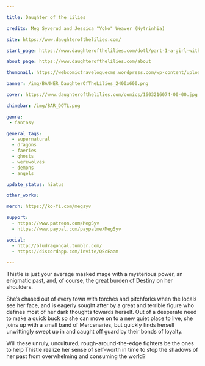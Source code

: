 ```yaml
---

title: Daughter of the Lilies

credits: Meg Syverud and Jessica "Yoko" Weaver (Nytrinhia)

site: https://www.daughterofthelilies.com/

start_page: https://www.daughterofthelilies.com/dotl/part-1-a-girl-with-no-face

about_page: https://www.daughterofthelilies.com/about

thumbnail: https://webcomictraveloguecms.wordpress.com/wp-content/uploads/2024/09/daughter-of-the-lilies.jpg

banner: /img/BANNER_DaughterOfTheLilies_2400x600.png

cover: https://www.daughterofthelilies.com/comics/1603216074-00-00.jpg

chimebar: /img/BAR_DOTL.png

genre: 
 - fantasy

general_tags: 
  - supernatural
  - dragons
  - faeries
  - ghosts
  - werewolves
  - demons
  - angels

update_status: hiatus

other_works:

merch: https://ko-fi.com/megsyv

support: 
  - https://www.patreon.com/MegSyv
  - https://www.paypal.com/paypalme/MegSyv

social: 
  - http://bludragongal.tumblr.com/
  - https://discordapp.com/invite/QScEaam

---
```


Thistle is just your average masked mage with a mysterious power, an enigmatic past, and, of course, the great burden of Destiny on her shoulders. 

She’s chased out of every town with torches and pitchforks when the locals see her face, and is eagerly sought after by a great and terrible figure who defines most of her dark thoughts towards herself. Out of a desperate need to make a quick buck so she can move on to a new quiet place to live, she joins up with a small band of Mercenaries, but quickly finds herself unwittingly swept up in and caught off guard by their bonds of loyalty. 

Will these unruly, uncultured, rough-around-the-edge fighters be the ones to help Thistle realize her sense of self-worth in time to stop the shadows of her past from overwhelming and consuming the world?